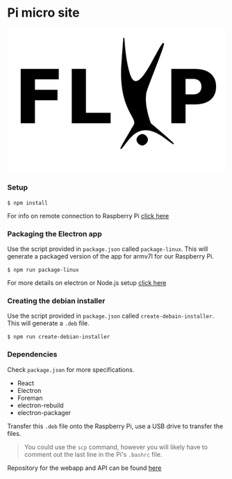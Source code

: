 # Pi micro site

![logo](FLYP.png)

### Setup 

``` console
$ npm install
```

For info on remote connection to Raspberry Pi [click here](documentation/piConnection.md)

### Packaging the Electron app

Use the script provided in `package.json` called `package-linux`. 
This will generate a packaged version of the app for armv7l for our Raspberry Pi. 

``` console
$ npm run package-linux
```
For more details on electron or Node.js setup [click here](documentation/electronSetup.md)

### Creating the debian installer

Use the script provided in `package.json` called `create-debain-installer`. 
This will generate a `.deb` file. 

``` console
$ npm run create-debian-installer
```

### Dependencies

Check `package.json` for more specifications.

- React
- Electron
- Foreman
- electron-rebuild
- electron-packager

Transfer this `.deb` file onto the Raspberry Pi, use a USB drive to transfer the files. 
> You could use the `scp` command, however you will likely have to comment out the 
> last line in the Pi's `.bashrc` file. 


Repository for the webapp and API can be found [here](https://github.com/CurtisGreen/FLYP-EC2-Repo)
